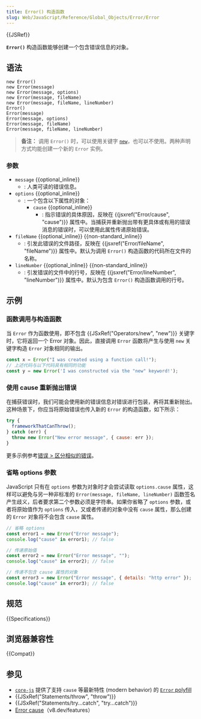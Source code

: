 ```yaml
---
title: Error() 构造函数
slug: Web/JavaScript/Reference/Global_Objects/Error/Error
---
```


{{JSRef}}

**`Error()`** 构造函数能够创建一个包含错误信息的对象。

## 语法

```js-nolint
new Error()
new Error(message)
new Error(message, options)
new Error(message, fileName)
new Error(message, fileName, lineNumber)
Error()
Error(message)
Error(message, options)
Error(message, fileName)
Error(message, fileName, lineNumber)
```

> **备注：** 调用 `Error()` 时，可以使用关键字 [`new`](/zh-CN/docs/Web/JavaScript/Reference/Operators/new)，也可以不使用。两种声明方式均能创建一个新的 `Error` 实例。

### 参数

- `message` {{optional_inline}}
  - : 人类可读的错误信息。
- `options` {{optional_inline}}
  - : 一个包含以下属性的对象：
    - `cause` {{optional_inline}}
      - : 指示错误的具体原因，反映在 {{jsxref("Error/cause", "cause")}} 属性中。当捕获并重新抛出带有更具体或有用的错误消息的错误时，可以使用此属性传递原始错误。
- `fileName` {{optional_inline}} {{non-standard_inline}}
  - : 引发此错误的文件路径，反映在 {{jsxref("Error/fileName", "fileName")}} 属性中。默认为调用 `Error()` 构造函数的代码所在文件的名称。
- `lineNumber` {{optional_inline}} {{non-standard_inline}}
  - : 引发错误的文件中的行号，反映在 {{jsxref("Error/lineNumber", "lineNumber")}} 属性中。默认为包含 `Error()` 构造函数调用的行号。

## 示例

### 函数调用与构造函数

当 `Error` 作为函数使用，即不包含 {{JSxRef("Operators/new", "new")}} 关键字时，它将返回一个 Error 对象。因此，直接调用 `Error` 函数将产生与使用 `new` 关键字构造 `Error` 对象相同的输出。

```js
const x = Error("I was created using a function call!");
// 上述代码与以下代码具有相同的功能
const y = new Error('I was constructed via the "new" keyword!');
```

### 使用 cause 重新抛出错误

在捕获错误时，我们可能会使用新的错误信息对错误进行包装，再将其重新抛出。这种场景下，你应当将原始错误也传入新的 `Error` 的构造函数，如下所示：

```js
try {
  frameworkThatCanThrow();
} catch (err) {
  throw new Error("New error message", { cause: err });
}
```

更多示例参考[错误 > 区分相似的错误](/zh-CN/docs/Web/JavaScript/Reference/Global_Objects/Error#区分相似的错误)。

### 省略 options 参数

JavaScript 只有在 `options` 参数为对象时才会尝试读取 `options.cause` 属性，这样可以避免与另一种非标准的 `Error(message, fileName, lineNumber)` 函数签名产生歧义，后者要求第二个参数必须是字符串。如果你省略了 `options` 参数，或者将原始值作为 `options` 传入，又或者传递的对象中没有 `cause` 属性，那么创建的 `Error` 对象将不会包含 `cause` 属性。

```js
// 省略 options
const error1 = new Error("Error message");
console.log("cause" in error1); // false

// 传递原始值
const error2 = new Error("Error message", "");
console.log("cause" in error2); // false

// 传递不包含 cause 属性的对象
const error3 = new Error("Error message", { details: "http error" });
console.log("cause" in error3); // false
```

## 规范

{{Specifications}}

## 浏览器兼容性

{{Compat}}

## 参见

- [`core-js`](https://github.com/zloirock/core-js) 提供了支持 `cause` 等最新特性 (modern behavior) 的 [`Error` polyfill](https://github.com/zloirock/core-js#ecmascript-error)
- {{JSxRef("Statements/throw", "throw")}}
- {{JSxRef("Statements/try...catch", "try...catch")}}
- [Error cause](https://v8.dev/features/error-cause)（v8.dev/features）
